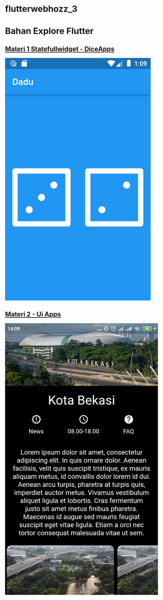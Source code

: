# flutterwebhozz_3
# Bahan Explore Flutter

## [Materi 1 Statefullwidget - DiceApps](https://github.com/herry88/flutterwebhozz_3/tree/master/diceapps) 

![image](https://github.com/herry88/flutterwebhozz_3/blob/master/diceapps/output.png)

## [Materi 2 - Ui Apps](https://github.com/herry88/flutterwebhozz_3/tree/master/uiexplore)
![image](https://github.com/herry88/flutterwebhozz_3/blob/master/uiexplore/outpt.jpeg)
